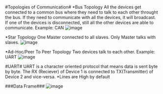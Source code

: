 #Topologies of Communication#
*Bus Topology
 All the devices get connected to a common bus where they need to talk to each other throught the 
 bus. If they need to communicate with all the devices, it will broadcast. If one of the devices 
 is disconnected, still all the other devices are able to communicate.
 Example: CAN
 ![image](https://github.com/user-attachments/assets/b881e992-4053-4bb1-bf7d-4dbc0840c405)

*Star Topology
 One Master connected to all slaves. Only Master talks with slaves.
 ![image](https://github.com/user-attachments/assets/abe8e79c-382c-459b-a30c-aa53ff11c542)

*Ad-Hoc/Peer To Peer Topology
 Two devices talk to each other. Example: UART
 ![image](https://github.com/user-attachments/assets/a2f6add2-5b93-4e45-9ca1-087e592b5430)

#UART#
UART is a character oriented protocol that means data is sent byte by byte. The RX (Reciever) of Device 1 is connected to TX(Transmitter) of Device 2 and vice-versa.
*Lines are High by default

###Data Frame###
![image](https://github.com/user-attachments/assets/d007d6af-9768-4277-80f3-609c61ff0296)

